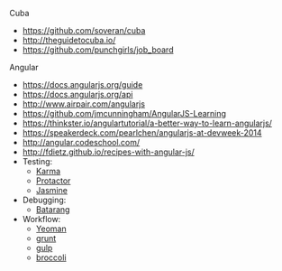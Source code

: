 Cuba
- https://github.com/soveran/cuba
- http://theguidetocuba.io/
- https://github.com/punchgirls/job_board

Angular
- https://docs.angularjs.org/guide
- https://docs.angularjs.org/api
- http://www.airpair.com/angularjs
- https://github.com/jmcunningham/AngularJS-Learning
- https://thinkster.io/angulartutorial/a-better-way-to-learn-angularjs/
- https://speakerdeck.com/pearlchen/angularjs-at-devweek-2014
- http://angular.codeschool.com/
- http://fdietz.github.io/recipes-with-angular-js/
- Testing:
  - [Karma](http://karma-runner.github.io/)
  - [Protactor](https://github.com/angular/protractor)
  - [Jasmine](http://jasmine.github.io/)
- Debugging:
  - [Batarang](https://chrome.google.com/webstore/detail/angularjs-batarang/ighdmehidhipcmcojjgiloacoafjmpfk)
- Workflow:
  - [Yeoman](http://yeoman.io/)
  - [grunt](http://gruntjs.com/)
  - [gulp](http://gulpjs.com/)
  - [broccoli](https://github.com/broccolijs/broccoli)


